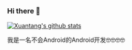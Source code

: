 ### Hi there 👋
[![Xuantang's github stats](https://github-readme-stats.vercel.app/api?include_all_commits=true&username=wzes&bg_color=30,e96443,904e95&title_color=fff&text_color=fff)](https://github.com/anuraghazra/github-readme-stats)


我是一名不会Android的Android开发🤓🤓🤓🤓

